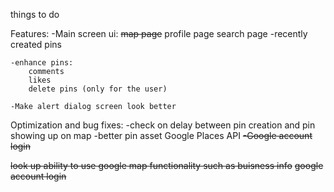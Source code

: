 things to do

Features:
    -Main screen ui:
        ~~map page~~
        profile page
        search page
            -recently created pins

    -enhance pins:
        comments
        likes
        delete pins (only for the user)

    -Make alert dialog screen look better

Optimization and bug fixes:
    -check on delay between pin creation and pin showing up on map
    -better pin asset
Google Places API
~~-Google account login~~



~~look up ability to use google map functionality such as buisness info~~
~~google account login~~
